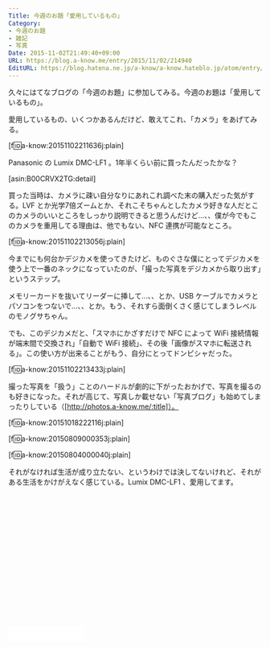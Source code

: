 ```yaml
---
Title: 今週のお題「愛用しているもの」
Category:
- 今週のお題
- 雑記
- 写真
Date: 2015-11-02T21:49:40+09:00
URL: https://blog.a-know.me/entry/2015/11/02/214940
EditURL: https://blog.hatena.ne.jp/a-know/a-know.hateblo.jp/atom/entry/6653458415126708774
---
```


久々にはてなブログの「今週のお題」に参加してみる。今週のお題は「愛用しているもの」。


愛用しているもの、いくつかあるんだけど、敢えてこれ、「カメラ」をあげてみる。


[f:id:a-know:20151102211636j:plain]



<!-- more -->




Panasonic の Lumix DMC-LF1 。1年半くらい前に買ったんだったかな？


[asin:B00CRVX2TG:detail]


買った当時は、カメラに疎い自分なりにあれこれ調べた末の購入だった気がする。LVF とか光学7倍ズームとか、それこそちゃんとしたカメラ好きな人だとこのカメラのいいところをしっかり説明できると思うんだけど...、、僕が今でもこのカメラを重用してる理由は、他でもない、NFC 連携が可能なところ。


[f:id:a-know:20151102213056j:plain]


今までにも何台かデジカメを使ってきたけど、ものぐさな僕にとってデジカメを使う上で一番のネックになっていたのが、「撮った写真をデジカメから取り出す」というステップ。


メモリーカードを抜いてリーダーに挿して...、、とか、USB ケーブルでカメラとパソコンをつないで...、、とか。もう、それすら面倒くさく感じてしまうレベルのモノグサちゃん。


でも、このデジカメだと、「スマホにかざすだけで NFC によって WiFi 接続情報が端末間で交換され」「自動で WiFi 接続」、その後「画像がスマホに転送される」。この使い方が出来ることがもう、自分にとってドンピシャだった。


[f:id:a-know:20151102213433j:plain]


撮った写真を「扱う」ことのハードルが劇的に下がったおかげで、写真を撮るのも好きになった。それが高じて、写真しか載せない「写真ブログ」も始めてしまったりしている（[http://photos.a-know.me/:title]）。


[f:id:a-know:20151018222116j:plain]


[f:id:a-know:20150809000353j:plain]


[f:id:a-know:20150804000040j:plain]


それがなければ生活が成り立たない、というわけでは決してないけれど、それがある生活をかけがえなく感じている。Lumix DMC-LF1 、愛用してます。


<script async src="//pagead2.googlesyndication.com/pagead/js/adsbygoogle.js"></script>
<!-- article-bottom2 -->
<ins class="adsbygoogle"
     style="display:inline-block;width:300px;height:250px"
     data-ad-client="ca-pub-3463034538369189"
     data-ad-slot="5274552934"></ins>
<script>
(adsbygoogle = window.adsbygoogle || []).push({});
</script>


<iframe src="//blog.hatena.ne.jp/a-know/a-know.hateblo.jp/subscribe/iframe" allowtransparency="true" frameborder="0" scrolling="no" width="150" height="28"></iframe>


<script src="https://moshi-moshi.moshimo.works/moshimoshi/a_know_blog/2015-11-02-214940?title=%E4%BB%8A%E9%80%B1%E3%81%AE%E3%81%8A%E9%A1%8C%E3%80%8C%E6%84%9B%E7%94%A8%E3%81%97%E3%81%A6%E3%81%84%E3%82%8B%E3%82%82%E3%81%AE%E3%80%8D"></script>
